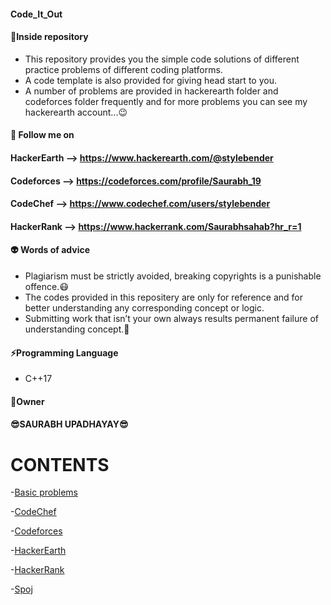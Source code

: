 #### Code_It_Out

#### :memo:**Inside repository**
- This repository provides you the simple code solutions of different practice problems of different coding platforms.
- A code template is also provided for giving head start to you.
- A number of problems are provided in hackerearth folder and codeforces folder frequently and for more problems you can see my           hackerearth account...:wink:



 #### :raised_hands:	 Follow me on
 
 ####                            **HackerEarth** --> https://www.hackerearth.com/@stylebender
 ####                            **Codeforces** --> https://codeforces.com/profile/Saurabh_19
 ####                            **CodeChef** --> https://www.codechef.com/users/stylebender
 ####                            **HackerRank** --> https://www.hackerrank.com/Saurabhsahab?hr_r=1


#### :alien: **Words of advice**
- Plagiarism must be strictly avoided, breaking copyrights is a punishable offence.:mask:
- The codes provided in this repositery are only for reference and for better understanding any corresponding concept or logic.
- Submitting work that isn’t your own always results permanent failure of understanding concept.:imp:



#### :zap:**Programming Language**
- C++17



####                     :name_badge:Owner
####                      :sunglasses:**SAURABH UPADHAYAY**:sunglasses:



# CONTENTS

-[Basic problems](https://github.com/Saurabhsahab/Code_It_Out/tree/master/Basic%20problems)

-[CodeChef](https://github.com/Saurabhsahab/Code_It_Out/tree/master/CodeChef)

-[Codeforces](https://github.com/Saurabhsahab/Code_It_Out/tree/master/Codeforces)

-[HackerEarth](https://github.com/Saurabhsahab/Code_It_Out/tree/master/HackerEarth)

-[HackerRank](https://github.com/Saurabhsahab/Code_It_Out/tree/master/HackerRank)

-[Spoj](https://github.com/Saurabhsahab/Code_It_Out/tree/master/Spoj)

